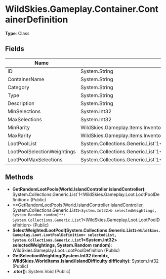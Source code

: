 ﻿# WildSkies.Gameplay.Container.ContainerDefinition

**Type**: Class

## Fields

| Name | Type | Access |
|------|------|--------|
| ID | System.String | Public |
| ContainerName | System.String | Public |
| Category | System.String | Public |
| Type | System.String | Public |
| Description | System.String | Public |
| MinSelections | System.Int32 | Public |
| MaxSelections | System.Int32 | Public |
| MinRarity | WildSkies.Gameplay.Items.InventoryRarityType | Public |
| MaxRarity | WildSkies.Gameplay.Items.InventoryRarityType | Public |
| LootPoolList | System.Collections.Generic.List`1<WildSkies.Gameplay.Loot.LootPoolDefinition> | Public |
| LootPoolSelectionWeightings | System.Collections.Generic.List`1<WildSkies.Gameplay.Container.ContainerDropRates> | Public |
| LootPoolMaxSelections | System.Collections.Generic.List`1<System.Int32> | Public |

## Methods

- **GetRandomLootPools(World.IslandController islandController)**: System.Collections.Generic.List`1<WildSkies.Gameplay.Loot.LootPoolDefinition> (Public)
- **GetRandomLootPools(World.IslandController islandController, System.Collections.Generic.List`1<System.Int32>& selectedWeightings, System.Random random)**: System.Collections.Generic.List`1<WildSkies.Gameplay.Loot.LootPoolDefinition> (Public)
- **SelectWeightedLootPool(System.Collections.Generic.List`1<WildSkies.Gameplay.Loot.LootPoolDefinition> selectedList, System.Collections.Generic.List`1<System.Int32> selectedWeightings, System.Random random)**: WildSkies.Gameplay.Loot.LootPoolDefinition (Public)
- **GetSelectionWeighting(System.Int32 itemIdx, WildSkies.WorldItems.Island/IslandDifficulty difficulty)**: System.Int32 (Public)
- **.ctor()**: System.Void (Public)

